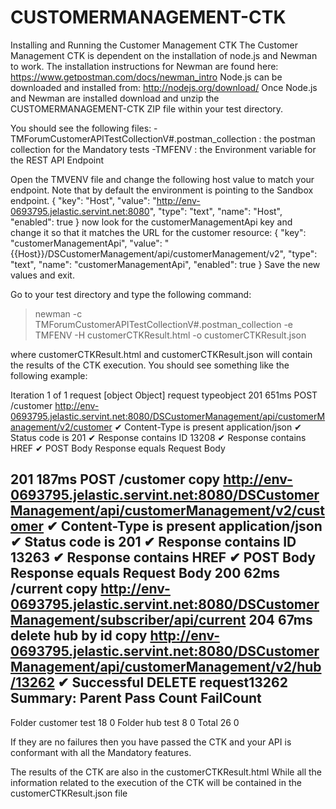 ﻿# CUSTOMERMANAGEMENT-CTK
Installing and Running the Customer Management CTK
The Customer Management CTK is dependent on the installation of node.js and Newman to work.
The installation instructions for Newman are found here: https://www.getpostman.com/docs/newman_intro
Node.js can be downloaded and installed from:
http://nodejs.org/download/ 
Once Node.js and Newman are installed download and unzip the CUSTOMERMANAGEMENT-CTK ZIP file within your test directory.

You should see the following files:
-TMForumCustomerAPITestCollectionV#.postman_collection : the postman collection for the Mandatory tests
-TMFENV : the Environment variable for the REST API Endpoint

Open the TMVENV file and change the following host value to match your endpoint. Note that by default the environment is pointing to the Sandbox endpoint. 
{
          "key": "Host",
          "value": "http://env-0693795.jelastic.servint.net:8080",
          "type": "text",
          "name": "Host",
          "enabled": true
}
now look for the customerManagementApi key and change it so that it matches the URL for the customer resource:
{
          "key": "customerManagementApi",
          "value": "{{Host}}/DSCustomerManagement/api/customerManagement/v2",
          "type": "text",
          "name": "customerManagementApi",
          "enabled": true
}
Save the new values and exit.

Go to your test directory and type the following command:

> newman -c TMForumCustomerAPITestCollectionV#.postman_collection -e TMFENV -H customerCTKResult.html -o customerCTKResult.json

where customerCTKResult.html and customerCTKResult.json will contain the results of the CTK execution. You should see something like the following example:

Iteration 1 of 1
request [object Object]
request typeobject
201 651ms POST  /customer http://env-0693795.jelastic.servint.net:8080/DSCustomerManagement/api/customerManagement/v2/customer
  ✔ Content-Type is present application/json
  ✔ Status code is 201
  ✔ Response contains ID 13208
  ✔ Response contains HREF
  ✔ POST Body Response equals Request Body

201 187ms POST  /customer copy http://env-0693795.jelastic.servint.net:8080/DSCustomerManagement/api/customerManagement/v2/customer
  ✔ Content-Type is present application/json
  ✔ Status code is 201
  ✔ Response contains ID 13263
  ✔ Response contains HREF
  ✔ POST Body Response equals Request Body
200 62ms /current copy http://env-0693795.jelastic.servint.net:8080/DSCustomerManagement/subscriber/api/current
204 67ms delete hub by id copy http://env-0693795.jelastic.servint.net:8080/DSCustomerManagement/api/customerManagement/v2/hub/13262
  ✔ Successful DELETE request13262
Summary:
Parent                    Pass Count  FailCount
-------------------------------------------------------------
Folder customer test         18         0
Folder hub test               8         0
Total                        26         0

If they are no failures then you have passed the CTK and your API is conformant with all
the Mandatory features.

The results of the CTK are also in  the customerCTKResult.html
While all the information related to the execution of the CTK will be contained in the customerCTKResult.json file


